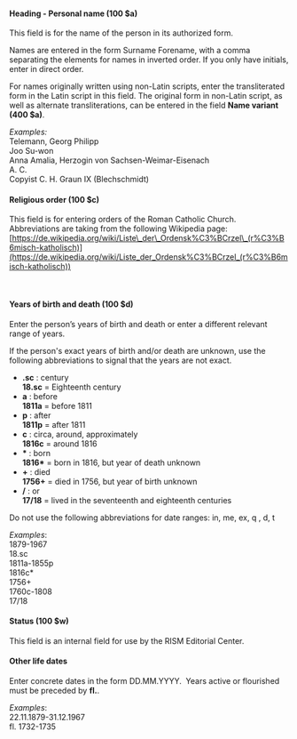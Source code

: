 #### Heading - Personal name (100 $a)

This field is for the name of the person in its authorized form.

Names are entered in the form Surname Forename, with a comma separating the elements for names in inverted order. If you only have initials, enter in direct order.

For names originally written using non-Latin scripts, enter the transliterated form in the Latin script in this field. The original form in non-Latin script, as well as alternate transliterations, can be entered in the field **Name variant (400 $a)**.

_Examples:_  
Telemann, Georg Philipp  
Joo Su-won  
Anna Amalia, Herzogin von Sachsen-Weimar-Eisenach  
A. C.   
Copyist C. H. Graun IX (Blechschmidt)

#### Religious order (100 $c)

This field is for entering orders of the Roman Catholic Church. Abbreviations are taking from the following Wikipedia page:  
[https://de.wikipedia.org/wiki/Liste\_der\_Ordensk%C3%BCrzel\_(r%C3%B6misch-katholisch)](https://de.wikipedia.org/wiki/Liste_der_Ordensk%C3%BCrzel_(r%C3%B6misch-katholisch))

&nbsp;

#### Years of birth and death (100 $d)

Enter the person’s years of birth and death or enter a different relevant range of years.

If the person's exact years of birth and/or death are unknown, use the following abbreviations to signal that the years are not exact.

- **.sc** : century  
  **18.sc** = Eighteenth century
- **a** : before  
  **1811a** = before 1811
- **p** : after  
  **1811p** = after 1811
- **c** : circa, around, approximately  
  **1816c** = around 1816
- **\*** : born  
  **1816\*** = born in 1816, but year of death unknown
- **+** : died  
  **1756+** = died in 1756, but year of birth unknown
- **/** : or  
  **17/18** = lived in the seventeenth and eighteenth centuries

Do not use the following abbreviations for date ranges: in, me, ex, q , d, t

_Examples_:  
1879-1967  
18.sc  
1811a-1855p  
1816c\*  
1756+  
1760c-1808  
17/18

#### Status (100 $w)

This field is an internal field for use by the RISM Editorial Center.

#### Other life dates

Enter concrete dates in the form DD.MM.YYYY. &nbsp;Years active or flourished must be preceded by **fl.**.

_Examples_:   
22.11.1879-31.12.1967  
fl. 1732-1735